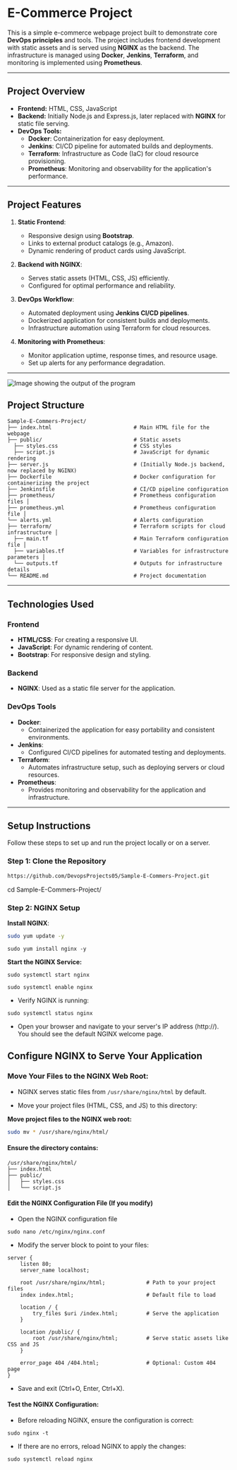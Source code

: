 # E-Commerce Project

This is a simple e-commerce webpage project built to demonstrate core **DevOps principles** and tools. The project includes frontend development with static assets and is served using **NGINX** as the backend. The infrastructure is managed using **Docker**, **Jenkins**, **Terraform**, and monitoring is implemented using **Prometheus**.

---

## **Project Overview**
- **Frontend:** HTML, CSS, JavaScript
- **Backend:** Initially Node.js and Express.js, later replaced with **NGINX** for static file serving.
- **DevOps Tools:**
  - **Docker**: Containerization for easy deployment.
  - **Jenkins**: CI/CD pipeline for automated builds and deployments.
  - **Terraform**: Infrastructure as Code (IaC) for cloud resource provisioning.
  - **Prometheus**: Monitoring and observability for the application's performance.

---

## **Project Features**
1. **Static Frontend**:
   - Responsive design using **Bootstrap**.
   - Links to external product catalogs (e.g., Amazon).
   - Dynamic rendering of product cards using JavaScript.
   
2. **Backend with NGINX**:
   - Serves static assets (HTML, CSS, JS) efficiently.
   - Configured for optimal performance and reliability.

3. **DevOps Workflow**:
   - Automated deployment using **Jenkins CI/CD pipelines**.
   - Dockerized application for consistent builds and deployments.
   - Infrastructure automation using Terraform for cloud resources.

4. **Monitoring with Prometheus**:
   - Monitor application uptime, response times, and resource usage.
   - Set up alerts for any performance degradation.

---

![Image showing the output of the program](/Sample-E-Commers-Project/githubtools.jpg)

## **Project Structure**
```
Sample-E-Commers-Project/ 
├── index.html                          # Main HTML file for the webpage 
├── public/                             # Static assets 
  ├── styles.css                        # CSS styles 
  ├── script.js                         # JavaScript for dynamic rendering   
├── server.js                           # (Initially Node.js backend, now replaced by NGINX) 
├── Dockerfile                          # Docker configuration for containerizing the project 
├── Jenkinsfile                         # CI/CD pipeline configuration 
├── prometheus/                         # Prometheus configuration files │ 
├── prometheus.yml                      # Prometheus configuration file │ 
└── alerts.yml                          # Alerts configuration 
├── terraform/                          # Terraform scripts for cloud infrastructure │ 
  ├── main.tf                           # Main Terraform configuration file │ 
  ├── variables.tf                      # Variables for infrastructure parameters │ 
  └── outputs.tf                        # Outputs for infrastructure details 
└── README.md                           # Project documentation
```

---

## **Technologies Used**
### **Frontend**
- **HTML/CSS**: For creating a responsive UI.
- **JavaScript**: For dynamic rendering of content.
- **Bootstrap**: For responsive design and styling.

### **Backend**
- **NGINX**: Used as a static file server for the application.

### **DevOps Tools**
- **Docker**:
  - Containerized the application for easy portability and consistent environments.
- **Jenkins**:
  - Configured CI/CD pipelines for automated testing and deployments.
- **Terraform**:
  - Automates infrastructure setup, such as deploying servers or cloud resources.
- **Prometheus**:
  - Provides monitoring and observability for the application and infrastructure.

---



## **Setup Instructions**
Follow these steps to set up and run the project locally or on a server.

### **Step 1: Clone the Repository**
```bash
https://github.com/DevopsProjects05/Sample-E-Commers-Project.git
```
cd Sample-E-Commers-Project/

### **Step 2: NGINX Setup**

 **Install NGINX**:
  ```bash
  sudo yum update -y
   ```
  ```
  sudo yum install nginx -y
  ```
  **Start the NGINX Service:**
  ```
  sudo systemctl start nginx
  ```
  ```
sudo systemctl enable nginx
```
- Verify NGINX is running:
 ```
 sudo systemctl status nginx
 ```
- Open your browser and navigate to your server's IP address (http://<your-server-ip>). You should see the default NGINX welcome page. 

## Configure NGINX to Serve Your Application

### Move Your Files to the NGINX Web Root:
- NGINX serves static files from `/usr/share/nginx/html` by default.

- Move your project files (HTML, CSS, and JS) to this directory:

**Move project files to the NGINX web root:**
  ```bash
  sudo mv * /usr/share/nginx/html/
  ```
#### Ensure the directory contains:

```
/usr/share/nginx/html/
├── index.html
├── public/
│   ├── styles.css
│   └── script.js
```
#### Edit the NGINX Configuration File (If you modify)

- Open the NGINX configuration file
```
sudo nano /etc/nginx/nginx.conf
```
- Modify the server block to point to your files:
```
server {
    listen 80;
    server_name localhost;

    root /usr/share/nginx/html;             # Path to your project files
    index index.html;                       # Default file to load

    location / {
        try_files $uri /index.html;         # Serve the application
    }

    location /public/ {
        root /usr/share/nginx/html;         # Serve static assets like CSS and JS
    }

    error_page 404 /404.html;               # Optional: Custom 404 page
}

```
- Save and exit (Ctrl+O, Enter, Ctrl+X).

#### Test the NGINX Configuration:

- Before reloading NGINX, ensure the configuration is correct:
```
sudo nginx -t
```
- If there are no errors, reload NGINX to apply the changes:
```
sudo systemctl reload nginx
```


